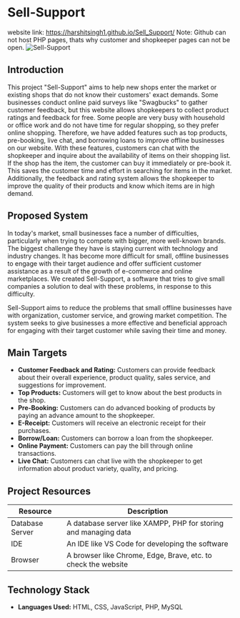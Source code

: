 # Sell-Support
website link: https://harshitsingh1.github.io/Sell_Support/
Note: Github can not host PHP pages, thats why customer and shopkeeper pages can not be open.
![Sell-Support](https://github.com/user-attachments/assets/9b840e44-67ce-4176-b727-aed5171a0669)


## Introduction

This project "Sell-Support" aims to help new shops enter the market or existing shops that do not know their customers' exact demands. Some businesses conduct online paid surveys like "Swagbucks" to gather customer feedback, but this website allows shopkeepers to collect product ratings and feedback for free. Some people are very busy with household or office work and do not have time for regular shopping, so they prefer online shopping. Therefore, we have added features such as top products, pre-booking, live chat, and borrowing loans to improve offline businesses on our website. With these features, customers can chat with the shopkeeper and inquire about the availability of items on their shopping list. If the shop has the item, the customer can buy it immediately or pre-book it. This saves the customer time and effort in searching for items in the market. Additionally, the feedback and rating system allows the shopkeeper to improve the quality of their products and know which items are in high demand.

## Proposed System
In today's market, small businesses face a number of difficulties, particularly when trying to compete with bigger, more well-known brands. The biggest challenge they have is staying current with technology and industry changes. It has become more difficult for small, offline businesses to engage with their target audience and offer sufficient customer assistance as a result of the growth of e-commerce and online marketplaces. We created Sell-Support, a software that tries to give small companies a solution to deal with these problems, in response to this difficulty.

Sell-Support aims to reduce the problems that small offline businesses have with organization, customer service, and growing market competition. The system seeks to give businesses a more effective and beneficial approach for engaging with their target customer while saving their time and money.

## Main Targets
- **Customer Feedback and Rating:** Customers can provide feedback about their overall experience, product quality, sales service, and suggestions for improvement.
- **Top Products:** Customers will get to know about the best products in the shop.
- **Pre-Booking:** Customers can do advanced booking of products by paying an advance amount to the shopkeeper.
- **E-Receipt:** Customers will receive an electronic receipt for their purchases.
- **Borrow/Loan:** Customers can borrow a loan from the shopkeeper.
- **Online Payment:** Customers can pay the bill through online transactions.
- **Live Chat:** Customers can chat live with the shopkeeper to get information about product variety, quality, and pricing.

## Project Resources
| Resource        | Description                                                        |
|-----------------|--------------------------------------------------------------------|
| Database Server | A database server like XAMPP, PHP for storing and managing data    |
| IDE             | An IDE like VS Code for developing the software                    |
| Browser         | A browser like Chrome, Edge, Brave, etc. to check the website      |


## Technology Stack
- **Languages Used:** HTML, CSS, JavaScript, PHP, MySQL
